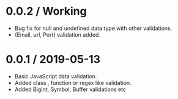 # 0.0.2 / Working
 - Bug fix for null and undefined data type with other validations.
 - (Email, url, Port) validation added.

# 0.0.1 / 2019-05-13
 - Basic JavaScript data validation.
 - Added class , function or regex like validation.
 - Added BigInt, Symbol, Buffer validations etc